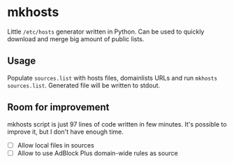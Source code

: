 mkhosts
=========

Little `/etc/hosts` generator written in Python. Can be used to quickly
download and merge big amount of public lists.

Usage
-------

Populate `sources.list` with hosts files, domainlists URLs and run `mkhosts
sources.list`.  Generated file will be written to stdout.

Room for improvement
----------------------

mkhosts script is just 97 lines of code written in few minutes. It's possible
to improve it, but I don't have enough time.

- [ ] Allow local files in sources
- [ ] Allow to use AdBlock Plus domain-wide rules as source
